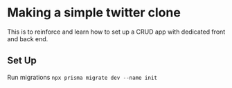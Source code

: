 # Making a simple twitter clone

This is to reinforce and learn how to set up a CRUD app with dedicated front and back end.

## Set Up

Run migrations
```npx prisma migrate dev --name init```

